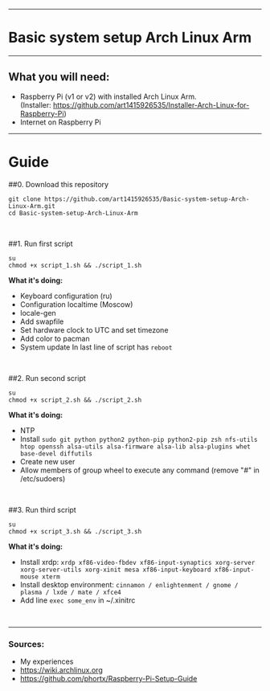 ------------------------
# Basic system setup Arch Linux Arm
------------------------

## What you will need:
* Raspberry Pi (v1 or v2) with installed Arch Linux Arm. 
<br>(Installer: https://github.com/art1415926535/Installer-Arch-Linux-for-Raspberry-Pi)
* Internet on Raspberry Pi

------------------------
# Guide 
##0. Download this repository
```
git clone https://github.com/art1415926535/Basic-system-setup-Arch-Linux-Arm.git
cd Basic-system-setup-Arch-Linux-Arm
```
<br>

##1. Run first script
```
su
chmod +x script_1.sh && ./script_1.sh
```
**What it's doing:**
* Keyboard configuration (ru)
* Configuration localtime (Moscow)
* locale-gen
* Add swapfile
* Set hardware clock to UTC and set timezone
* Add color to pacman
* System update
In last line of script has `reboot`
<br>

##2. Run second script
```
su
chmod +x script_2.sh && ./script_2.sh
```
**What it's doing:**
* NTP
* Install `sudo git python python2 python-pip python2-pip zsh nfs-utils htop openssh alsa-utils alsa-firmware alsa-lib alsa-plugins whet base-devel diffutils`
* Create new user
* Allow members of group wheel to execute any command (remove "#" in /etc/sudoers)
<br>

##3. Run third script
```
su
chmod +x script_3.sh && ./script_3.sh
```
**What it's doing:**
* Install xrdp: `xrdp xf86-video-fbdev xf86-input-synaptics xorg-server xorg-server-utils xorg-xinit mesa xf86-input-keyboard xf86-input-mouse xterm `
* Install desktop environment: `cinnamon / enlightenment / gnome / plasma / lxde / mate / xfce4`
* Add line `exec some_env` in ~/.xinitrc
<br>

------------------------

### Sources:
* My experiences
* https://wiki.archlinux.org
* https://github.com/phortx/Raspberry-Pi-Setup-Guide
